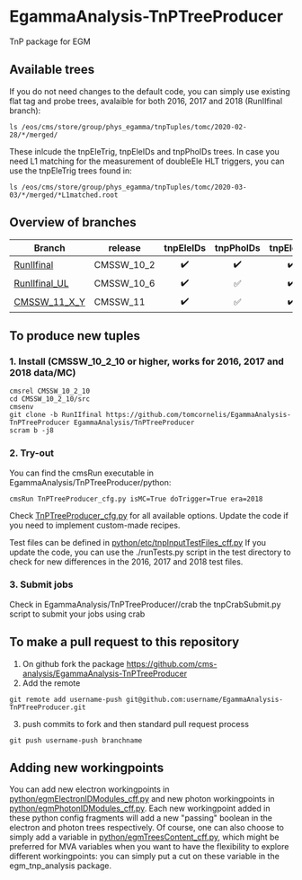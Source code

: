 # EgammaAnalysis-TnPTreeProducer
TnP package for EGM

## Available trees 

If you do not need changes to the default code, you can simply use existing flat tag and probe trees, avalaible for both 2016, 2017 and 2018 (RunIIfinal branch):
```
ls /eos/cms/store/group/phys_egamma/tnpTuples/tomc/2020-02-28/*/merged/ 
``` 
These inlcude the tnpEleTrig, tnpEleIDs and tnpPhoIDs trees.
In case you need L1 matching for the measurement of doubleEle HLT triggers, you can use the tnpEleTrig trees found in:
```
ls /eos/cms/store/group/phys_egamma/tnpTuples/tomc/2020-03-03/*/merged/*L1matched.root 
```

## Overview of branches

| Branch                                  | release            | tnpEleIDs          | tnpPhoIDs          | tnpEleTrig         | tnpEleReco         | miniAOD            |  AOD               |
| --------------------------------------- | ------------------ |:------------------:|:------------------:|:------------------:|:------------------:|:------------------:|:------------------:|
| [RunIIfinal](../tree/RunIIfinal)        | CMSSW\_10\_2       | :heavy_check_mark: | :heavy_check_mark: | :heavy_check_mark: | :heavy_check_mark: | :heavy_check_mark: | :white_check_mark: |
| [RunIIfinal\_UL](../tree/RunIIfinal_UL) | CMSSW\_10\_6       | :heavy_check_mark: | :white_check_mark: | :heavy_check_mark: | :heavy_check_mark: | :heavy_check_mark: | :white_check_mark: |
| [CMSSW\_11\_X\_Y](../tree/CMSSW_11_X_Y) | CMSSW\_11          | :heavy_check_mark: | :white_check_mark: | :heavy_check_mark: | :heavy_check_mark: | :heavy_check_mark: | :white_check_mark: |


## To produce new tuples
### 1. Install (CMSSW\_10\_2\_10 or higher, works for 2016, 2017 and 2018 data/MC)

```
cmsrel CMSSW_10_2_10
cd CMSSW_10_2_10/src
cmsenv
git clone -b RunIIfinal https://github.com/tomcornelis/EgammaAnalysis-TnPTreeProducer EgammaAnalysis/TnPTreeProducer
scram b -j8
```

### 2. Try-out 
You can find the cmsRun executable in EgammaAnalysis/TnPTreeProducer/python:
```
cmsRun TnPTreeProducer_cfg.py isMC=True doTrigger=True era=2018
```
Check [TnPTreeProducer\_cfg.py](python/TnPTreeProducer_cfg.py) for all available options. Update the code if you need to implement custom-made recipes.

Test files can be defined in [python/etc/tnpInputTestFiles\_cff.py](python/etc/tnpInputTestFiles_cff.py)
If you update the code, you can use the ./runTests.py script in the test directory to check for new differences in the 2016, 2017 and 2018 test files.

### 3. Submit jobs
Check in EgammaAnalysis/TnPTreeProducer//crab the tnpCrabSubmit.py script to submit your jobs using crab

## To make a pull request to this repository
1. On github fork the package https://github.com/cms-analysis/EgammaAnalysis-TnPTreeProducer 
2. Add the remote 
```
git remote add username-push git@github.com:username/EgammaAnalysis-TnPTreeProducer.git
```
3. push commits to fork and then standard pull request process
```
git push username-push branchname
```

## Adding new workingpoints
You can add new electron workingpoints in [python/egmElectronIDModules\_cff.py](python/egmElectronIDModules_cff.py) and new photon workingpoints
in [python/egmPhotonIDModules\_cff.py](python/egmPhotonIDModules_cff.py). Each new workingpoint added in these python config fragments will
add a new "passing<WP>" boolean in the electron and photon trees respectively. Of course, one can also choose to simply add a variable in
[python/egmTreesContent\_cff.py](python/egmTreesContent\_cff.py), which might be preferred for MVA variables when you want to have the
flexibility to explore different workingpoints: you can simply put a cut on these variable in the egm\_tnp\_analysis package.
